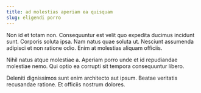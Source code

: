 ```yaml
---
title: ad molestias aperiam ea quisquam
slug: eligendi porro
---
```


Non id et totam non. Consequuntur est velit quo expedita ducimus incidunt sunt. Corporis soluta ipsa. Nam natus quae soluta ut. Nesciunt assumenda adipisci et non ratione odio. Enim at molestias aliquam officiis.

Nihil natus atque molestiae a. Aperiam porro unde et id repudiandae molestiae nemo. Qui optio ea corrupti sit tempora consequuntur libero.

Deleniti dignissimos sunt enim architecto aut ipsum. Beatae veritatis recusandae ratione. Et officiis nostrum dolores.
